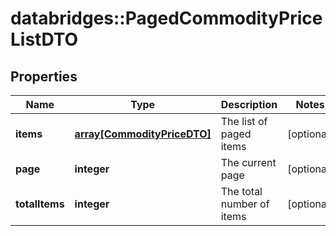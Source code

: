 # databridges::PagedCommodityPriceListDTO


## Properties
Name | Type | Description | Notes
------------ | ------------- | ------------- | -------------
**items** | [**array[CommodityPriceDTO]**](CommodityPriceDTO.md) | The list of paged items | [optional] 
**page** | **integer** | The current page | [optional] 
**totalItems** | **integer** | The total number of items | [optional] 


